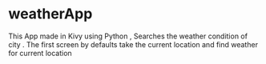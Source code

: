 # weatherApp
This App made in Kivy using Python , Searches the weather condition of city . The first screen by defaults take the current location and find weather for current location 
